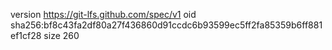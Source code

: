 version https://git-lfs.github.com/spec/v1
oid sha256:bf8c43fa2df80a27f436860d91ccdc6b93599ec5ff2fa85359b6ff881ef1cf28
size 260
